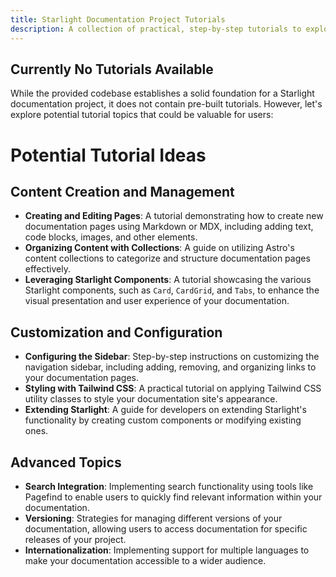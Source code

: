 ```yaml
---
title: Starlight Documentation Project Tutorials 
description: A collection of practical, step-by-step tutorials to explore Starlight documentation project features.
---
```


## Currently No Tutorials Available

While the provided codebase establishes a solid foundation for a Starlight documentation project, it does not contain pre-built tutorials. However, let's explore potential tutorial topics that could be valuable for users:

# Potential Tutorial Ideas

## Content Creation and Management

* **Creating and Editing Pages**: A tutorial demonstrating how to create new documentation pages using Markdown or MDX, including adding text, code blocks, images, and other elements.
* **Organizing Content with Collections**: A guide on utilizing Astro's content collections to categorize and structure documentation pages effectively.
* **Leveraging Starlight Components**: A tutorial showcasing the various Starlight components, such as `Card`, `CardGrid`, and `Tabs`, to enhance the visual presentation and user experience of your documentation. 

## Customization and Configuration 

* **Configuring the Sidebar**: Step-by-step instructions on customizing the navigation sidebar, including adding, removing, and organizing links to your documentation pages.
* **Styling with Tailwind CSS**: A practical tutorial on applying Tailwind CSS utility classes to style your documentation site's appearance.
* **Extending Starlight**: A guide for developers on extending Starlight's functionality by creating custom components or modifying existing ones.

## Advanced Topics

* **Search Integration**: Implementing search functionality using tools like Pagefind to enable users to quickly find relevant information within your documentation.
* **Versioning**: Strategies for managing different versions of your documentation, allowing users to access documentation for specific releases of your project. 
* **Internationalization**: Implementing support for multiple languages to make your documentation accessible to a wider audience. 
